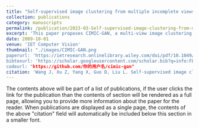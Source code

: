 ```yaml
---
title: "Self‐supervised image clustering from multiple incomplete views via constrastive complementary generation"
collection: publications
category: manuscripts
permalink: /publication/2023-03-Self‐supervised-image-clustering-from-multiple-incomplete-views-via-constrastive-complementary-generation
excerpt: 'This paper proposes CIMIC‐GAN, a multi‐view image clustering framework that integrates GAN‐based data imputation with dual contrastive learning on both complete and incomplete views to fully exploit complementary and consistent information, significantly enhancing clustering performance under high missing rates.'
date: 2009-10-01
venue: 'IET Computer Vision'
thumbnail: "./images/CIMIC-GAN.png
paperurl: 'https://ietresearch.onlinelibrary.wiley.com/doi/pdf/10.1049/cvi2.12147'
bibtexurl: 'https://scholar.googleusercontent.com/scholar.bib?q=info:FLY7jHJyoaYJ:scholar.google.com/&output=citation&scisdr=CgLoJpVAENfwq7B2P4M:AAZF9b8AAAAAaHNwJ4NK7BEauM_PVPI-IkUw6SI&scisig=AAZF9b8AAAAAaHNwJ2A26FvusD4MMpZdcP_6aKA&scisf=4&ct=citation&cd=-1&hl=en'
codeurl: "https://github.com/你的用户名/cimic-gan"
citation: 'Wang J, Xu Z, Yang X, Guo D, Liu L. Self‐supervised image clustering from multiple incomplete views via constrastive complementary generation. IET Computer Vision. 2023 Mar;17(2):189-202'
---
```

The contents above will be part of a list of publications, if the user clicks the link for the publication than the contents of section will be rendered as a full page, allowing you to provide more information about the paper for the reader. When publications are displayed as a single page, the contents of the above "citation" field will automatically be included below this section in a smaller font.
